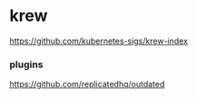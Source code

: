 # krew

https://github.com/kubernetes-sigs/krew-index

### plugins

https://github.com/replicatedhq/outdated

